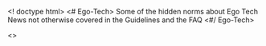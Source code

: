 <! doctype html>
<# Ego-Tech>
Some of the hidden norms about Ego Tech News not otherwise covered in the Guidelines and the FAQ
<#/ Ego-Tech>

<>
